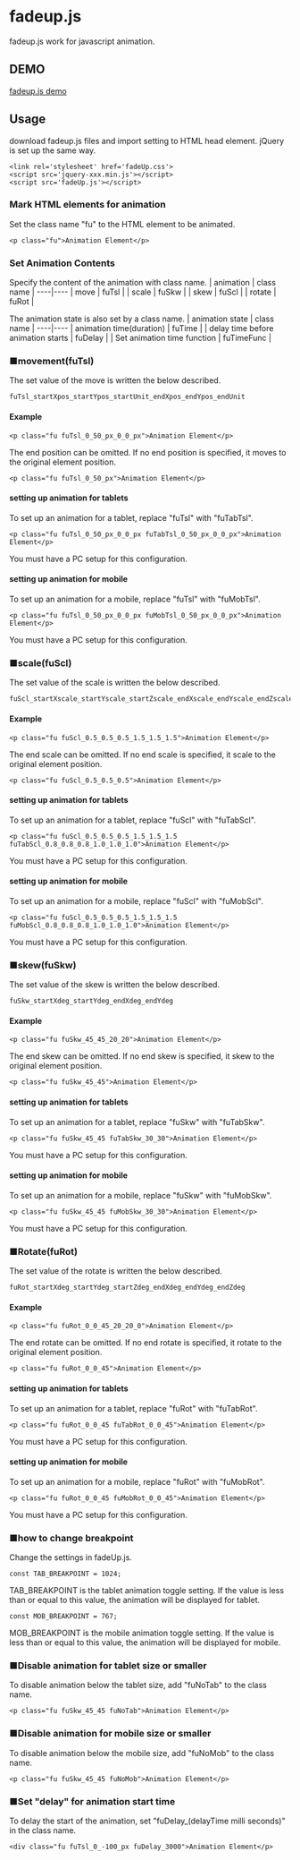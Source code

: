 # fadeup.js
fadeup.js work for javascript animation. 

## DEMO
[fadeup.js demo](https://decent-works.net/fadeupjs/demo/demo.html)

## Usage
download fadeup.js files and import setting to HTML head element.
jQuery is set up the same way.
```
<link rel='stylesheet' href='fadeUp.css'>
<script src='jquery-xxx.min.js'></script>
<script src='fadeUp.js'></script>
```

### Mark HTML elements for animation
Set the class name "fu" to the HTML element to be animated.
```
<p class="fu">Animation Element</p>
```

### Set Animation Contents
Specify the content of the animation with class name.
| animation | class name |
----|---- 
| move | fuTsl |
| scale | fuSkw |
| skew | fuScl |
| rotate | fuRot |

The animation state is also set by a class name.
| animation state | class name |
----|---- 
| animation time(duration) | fuTime |
| delay time before animation starts | fuDelay |
| Set animation time function | fuTimeFunc |


### ■movement(fuTsl)
The set value of the move is written the below described.
```
fuTsl_startXpos_startYpos_startUnit_endXpos_endYpos_endUnit
```

#### Example
```
<p class="fu fuTsl_0_50_px_0_0_px">Animation Element</p>
```
The end position can be omitted.
If no end position is specified, it moves to the original element position.
```
<p class="fu fuTsl_0_50_px">Animation Element</p>
```

#### setting up animation for tablets
To set up an animation for a tablet, replace "fuTsl" with "fuTabTsl".
```
<p class="fu fuTsl_0_50_px_0_0_px fuTabTsl_0_50_px_0_0_px">Animation Element</p>
```
You must have a PC setup for this configuration.

#### setting up animation for mobile
To set up an animation for a mobile, replace "fuTsl" with "fuMobTsl".
```
<p class="fu fuTsl_0_50_px_0_0_px fuMobTsl_0_50_px_0_0_px">Animation Element</p>
```
You must have a PC setup for this configuration.


### ■scale(fuScl)
The set value of the scale is written the below described.
```
fuScl_startXscale_startYscale_startZscale_endXscale_endYscale_endZscale
```

#### Example
```
<p class="fu fuScl_0.5_0.5_0.5_1.5_1.5_1.5">Animation Element</p>
```
The end scale can be omitted.
If no end scale is specified, it scale to the original element position.
```
<p class="fu fuScl_0.5_0.5_0.5">Animation Element</p>
```

#### setting up animation for tablets
To set up an animation for a tablet, replace "fuScl" with "fuTabScl".
```
<p class="fu fuScl_0.5_0.5_0.5_1.5_1.5_1.5 fuTabScl_0.8_0.8_0.8_1.0_1.0_1.0">Animation Element</p>
```
You must have a PC setup for this configuration.

#### setting up animation for mobile
To set up an animation for a mobile, replace "fuScl" with "fuMobScl".
```
<p class="fu fuScl_0.5_0.5_0.5_1.5_1.5_1.5 fuMobScl_0.8_0.8_0.8_1.0_1.0_1.0">Animation Element</p>
```
You must have a PC setup for this configuration.


### ■skew(fuSkw)
The set value of the skew is written the below described.
```
fuSkw_startXdeg_startYdeg_endXdeg_endYdeg
```

#### Example
```
<p class="fu fuSkw_45_45_20_20">Animation Element</p>
```
The end skew can be omitted.
If no end skew is specified, it skew to the original element position.
```
<p class="fu fuSkw_45_45">Animation Element</p>
```

#### setting up animation for tablets
To set up an animation for a tablet, replace "fuSkw" with "fuTabSkw".
```
<p class="fu fuSkw_45_45 fuTabSkw_30_30">Animation Element</p>
```
You must have a PC setup for this configuration.

#### setting up animation for mobile
To set up an animation for a mobile, replace "fuSkw" with "fuMobSkw".
```
<p class="fu fuSkw_45_45 fuMobSkw_30_30">Animation Element</p>
```
You must have a PC setup for this configuration.


### ■Rotate(fuRot)
The set value of the rotate is written the below described.
```
fuRot_startXdeg_startYdeg_startZdeg_endXdeg_endYdeg_endZdeg
```

#### Example
```
<p class="fu fuRot_0_0_45_20_20_0">Animation Element</p>
```
The end rotate can be omitted.
If no end rotate is specified, it rotate to the original element position.
```
<p class="fu fuRot_0_0_45">Animation Element</p>
```

#### setting up animation for tablets
To set up an animation for a tablet, replace "fuRot" with "fuTabRot".
```
<p class="fu fuRot_0_0_45 fuTabRot_0_0_45">Animation Element</p>
```
You must have a PC setup for this configuration.

#### setting up animation for mobile
To set up an animation for a mobile, replace "fuRot" with "fuMobRot".
```
<p class="fu fuRot_0_0_45 fuMobRot_0_0_45">Animation Element</p>
```
You must have a PC setup for this configuration.

### ■how to change breakpoint
Change the settings in fadeUp.js.
```
const TAB_BREAKPOINT = 1024;
```
TAB_BREAKPOINT is the tablet animation toggle setting. 
If the value is less than or equal to this value, the animation will be displayed for tablet.
```
const MOB_BREAKPOINT = 767;
```
MOB_BREAKPOINT is the mobile animation toggle setting. 
If the value is less than or equal to this value, the animation will be displayed for mobile.

### ■Disable animation for tablet size or smaller
To disable animation below the tablet size, add "fuNoTab" to the class name.
```
<p class="fu fuSkw_45_45 fuNoTab">Animation Element</p>
```

### ■Disable animation for mobile size or smaller
To disable animation below the mobile size, add "fuNoMob" to the class name.
```
<p class="fu fuSkw_45_45 fuNoMob">Animation Element</p>
```

### ■Set "delay" for animation start time
To delay the start of the animation, set "fuDelay_(delayTime milli seconds)" in the class name.
```
<div class="fu fuTsl_0_-100_px fuDelay_3000">Animation Element</p>
```








